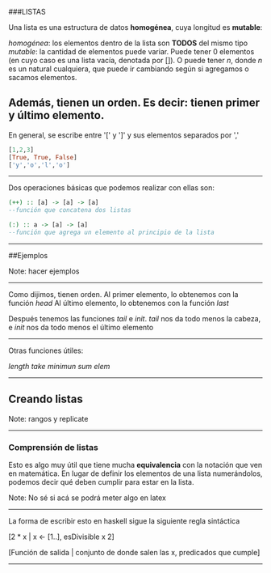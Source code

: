 ###LISTAS

Una lista es una estructura de datos **homogénea**, cuya longitud es **mutable**:

*homogénea*: los elementos dentro de la lista son **TODOS** del mismo tipo
*mutable*: la cantidad de elementos puede variar. Puede tener 0 elementos (en cuyo caso es una lista vacía, denotada por []). O puede tener *n*, donde *n* es un natural cualquiera, que puede ir cambiando según si agregamos o sacamos elementos.

Además, tienen un orden. Es decir: tienen primer y último elemento.
----

En general, se escribe entre '[' y ']' y sus elementos separados por ','
```haskell
[1,2,3]
[True, True, False]
['y','o','l','o']
```

----

Dos operaciones básicas que podemos realizar con ellas son:

```haskell
(++) :: [a] -> [a] -> [a]
--función que concatena dos listas

(:) :: a -> [a] -> [a]
--función que agrega un elemento al principio de la lista

```

----

##Ejemplos

Note: hacer ejemplos

----

Como dijimos, tienen orden. 
Al primer elemento, lo obtenemos con la función *head*
Al último elemento, lo obtenemos con la función *last*

Después tenemos las funciones *tail* e *init*. *tail* nos da todo menos la cabeza, e *init* nos da todo menos el último elemento

----

Otras funciones útiles:

*length*
*take*
*minimun*
*sum*
*elem*


----
## Creando listas

Note: rangos y replicate

----

### Comprensión de listas

Esto es algo muy útil que tiene mucha **equivalencia** con la notación que ven en matemática. En lugar de definir los elementos de una lista numerándolos, podemos decir qué deben cumplir para estar en la lista.

Note: No sé si acá se podrá meter algo en latex

----

La forma de escribir esto en haskell sigue la siguiente regla sintáctica

[2 * x | x <- [1..], esDivisible x 2]

[Función de salida | conjunto de donde salen las x, predicados que cumple]

----


